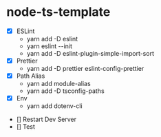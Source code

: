 # node-ts-template

- [x] ESLint
  - yarn add -D eslint
  - yarn eslint --init
  - yarn add -D eslint-plugin-simple-import-sort
- [x] Prettier
  - yarn add -D prettier eslint-config-prettier
- [x] Path Alias
  - yarn add module-alias
  - yarn add -D tsconfig-paths
- [x] Env
  - yarn add dotenv-cli
- [] Restart Dev Server
- [] Test
